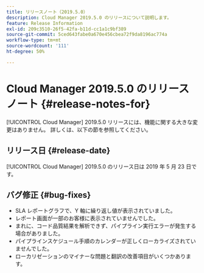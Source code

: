 ```yaml
---
title: リリースノート（2019.5.0）
description: Cloud Manager 2019.5.0 のリリースについて説明します。
feature: Release Information
exl-id: 209c3510-26f5-42fa-b11d-cc1a1c9bf389
source-git-commit: 5ced643fabe0a670e456cbea72f9da8196ac774a
workflow-type: tm+mt
source-wordcount: '111'
ht-degree: 50%

---
```


# Cloud Manager 2019.5.0 のリリースノート {#release-notes-for}

[!UICONTROL Cloud Manager] 2019.5.0 リリースには、機能に関する大きな変更はありません。 詳しくは、以下の節を参照してください。

## リリース日 {#release-date}

[!UICONTROL Cloud Manager] 2019.5.0 のリリース日は 2019 年 5 月 23 日です。


## バグ修正 {#bug-fixes}

* SLA レポートグラフで、Y 軸に繰り返し値が表示されていました。
* レポート画面が一部のお客様に表示されていませんでした。
* まれに、コード品質結果を解析できず、パイプライン実行エラーが発生する場合がありました。
* パイプラインスケジュール手順のカレンダーが正しくローカライズされていませんでした。
* ローカリゼーションのマイナーな問題と翻訳の改善項目がいくつかあります。

